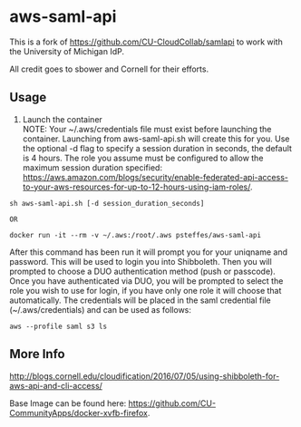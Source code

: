 # aws-saml-api

This is a fork of https://github.com/CU-CloudCollab/samlapi to work with the University of Michigan IdP.

All credit goes to sbower and Cornell for their efforts.

## Usage
1. Launch the container  
NOTE: Your ~/.aws/credentials file must exist before launching the container. Launching from aws-saml-api.sh will create this for you. Use the optional -d flag to specify a session duration in seconds, the default is 4 hours. The role you assume must be configured to allow the maximum session duration specified: https://aws.amazon.com/blogs/security/enable-federated-api-access-to-your-aws-resources-for-up-to-12-hours-using-iam-roles/.
```
sh aws-saml-api.sh [-d session_duration_seconds]

OR

docker run -it --rm -v ~/.aws:/root/.aws psteffes/aws-saml-api
```

After this command has been run it will prompt you for your uniqname and password.  This will be used to login you into Shibboleth. Then you will prompted to choose a DUO authentication method (push or passcode). Once you have authenticated via DUO, you will be prompted to select the role you wish to use for login, if you have only one role it will choose that automatically.  The credentials will be placed in the saml credential file (~/.aws/credentials) and can be used as follows:

```
aws --profile saml s3 ls
```

## More Info

http://blogs.cornell.edu/cloudification/2016/07/05/using-shibboleth-for-aws-api-and-cli-access/

Base Image can be found here: https://github.com/CU-CommunityApps/docker-xvfb-firefox.

